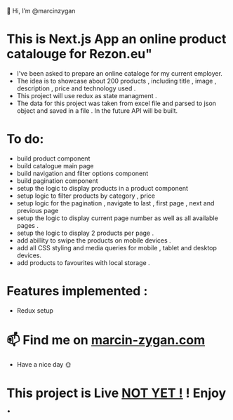 👋 Hi, I’m @marcinzygan

# This is Next.js App an online product catalouge for Rezon.eu"

- I've been asked to prepare an online cataloge for my current employer.
- The idea is to showcase about 200 products , including title , image , description , price and technology used .
- This project will use redux as state managment .
- The data for this project was taken from excel file and parsed to json object and saved in a file . In the future API will be built.

# To do:

- build product component
- build catalogue main page
- build navigation and filter options component
- build pagination component
- setup the logic to display products in a product component
- setup logic to filter products by category , price
- setup logic for the pagination , navigate to last , first page , next and previous page
- setup the logic to display current page number as well as all available pages .
- setup the logic to display 2 products per page .
- add abillity to swipe the products on mobile devices .
- add all CSS styling and media queries for mobile , tablet and desktop devices.
- add products to favourites with local storage .

# Features implemented :

- Redux setup

# 📫 Find me on <a href="https://marcin-zygan.com">marcin-zygan.com</a>

- Have a nice day 🌞

# This project is Live <a href="">NOT YET !</a> ! Enjoy .
